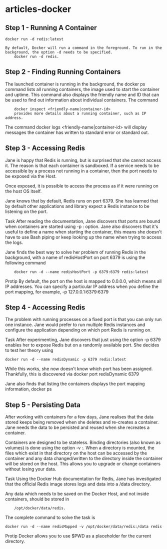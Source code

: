 # articles-docker

## Step 1 - Running A Container
	docker run -d redis:latest

 	By default, Docker will run a command in the foreground. To run in the background, the option -d needs to be specified.
    	docker run -d redis.
## Step 2 - Finding Running Containers
The launched container is running in the background, the docker ps command lists all running containers, the image used to start the container and uptime.
This command also displays the friendly name and ID that can be used to find out information about individual containers.
The command 

		docker inspect <friendly-name|container-id> 
		provides more details about a running container, such as IP address.
		
The command 
	docker logs <friendly-name|container-id> will display messages the container has written to standard error or standard out. 

## Step 3 - Accessing Redis
Jane is happy that Redis is running, but is surprised that she cannot access it. The reason is that each container is sandboxed. If a service needs to be accessible by a process not running in a container, then the port needs to be exposed via the Host.

Once exposed, it is possible to access the process as if it were running on the host OS itself.

Jane knows that by default, Redis runs on port 6379. She has learned that by default other applications and library expect a Redis instance to be listening on the port.

Task
After reading the documentation, Jane discovers that ports are bound when containers are started using -p <host-port>:<container-port> option. Jane also discovers that it's useful to define a name when starting the container, this means she doesn't have to use Bash piping or keep looking up the name when trying to access the logs.

Jane finds the best way to solve her problem of running Redis in the background, with a name of redisHostPort on port 6379 is using the following command 
	
		docker run -d --name redisHostPort -p 6379:6379 redis:latest

Protip
By default, the port on the host is mapped to 0.0.0.0, which means all IP addresses. You can specify a particular IP address when you define the port mapping, for example, -p 127.0.0.1:6379:6379


## Step 4 - Accessing Redis
The problem with running processes on a fixed port is that you can only run one instance. Jane would prefer to run multiple Redis instances and configure the application depending on which port Redis is running on.

Task
After experimenting, Jane discovers that just using the option -p 6379 enables her to expose Redis but on a randomly available port. She decides to test her theory using  

	docker run -d --name redisDynamic -p 6379 redis:latest

While this works, she now doesn't know which port has been assigned. Thankfully, this is discovered via docker port redisDynamic 6379

Jane also finds that listing the containers displays the port mapping information, docker ps


## Step 5 - Persisting Data
After working with containers for a few days, Jane realises that the data stored keeps being removed when she deletes and re-creates a container. Jane needs the data to be persisted and reused when she recreates a container.

Containers are designed to be stateless. Binding directories (also known as volumes) is done using the option -v <host-dir>:<container-dir>. When a directory is mounted, the files which exist in that directory on the host can be accessed by the container and any data changed/written to the directory inside the container will be stored on the host. This allows you to upgrade or change containers without losing your data.

Task
Using the Docker Hub documentation for Redis, Jane has investigated that the official Redis image stores logs and data into a /data directory.

Any data which needs to be saved on the Docker Host, and not inside containers, should be stored in
		
		/opt/docker/data/redis.

The complete command to solve the task is 

	docker run -d --name redisMapped -v /opt/docker/data/redis:/data redis

Protip
Docker allows you to use $PWD as a placeholder for the current directory.
